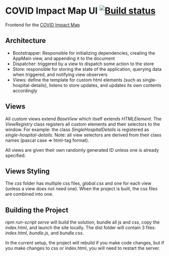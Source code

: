 # COVID Impact Map UI  [![Build status](https://badge.buildkite.com/060d659c55f3601c8834adeed47a8b4c891a1b4b70ac28aa3e.svg)](https://buildkite.com/bloomworks/covid-map-ui)
Frontend for the [COVID Impact Map](https://github.com/covidmap/app)

## Architecture
* Bootstrapper: Responsible for initializing dependencies, creating the AppMain view, and appending it to the document
* Dispatcher: triggered by a view to dispatch some action to the store
* Store: responsible for storing the state of the application, querying data when triggered, and notifying view observers
* Views: define the template for custom html elements (such as single-hospital-details), listens to store updates, and updates its own contents accordingly

## Views
All custom views extend *BaseView* which itself extends *HTMLElement*.  The *ViewRegistry* class registers all custom elements and their selectors to the window.  For example: the class *SingleHospitalDetails* is registered as *single-hospital-details*.  Note: all view selectors are derived from their class names (pascal case => html-tag format).

All views are given their own randomly generated ID unless one is already specified.

## Views Styling
The *css* folder has multiple css files, *global.css* and one for each view (unless a view does not need one).  When the project is built, the css files are combined into one.

## Building the Project
*npm run-script serve* will build the solution, bundle all js and css, copy the index.html, and launch the site locally.  The dist folder will contain 3 files: *index.html*, *bundle.js*, and *bundle.css*.

In the current setup, the project will rebuild if you make code changes, but if you make changes to css or index.html, you will need to restart the server.
